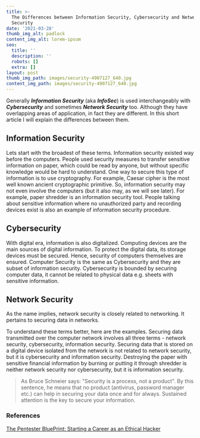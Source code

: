```yaml
---
title: >-
  The Differences between Information Security, Cybersecurity and Network
  Security
date: '2021-03-28'
thumb_img_alt: padlock
content_img_alt: lorem-ipsum
seo:
  title: ''
  description: ''
  robots: []
  extra: []
layout: post
thumb_img_path: images/security-4907127_640.jpg
content_img_path: images/security-4907127_640.jpg
---
```

Generally ***Information Security*** (aka ***InfoSec***) is used interchangeably with ***Cybersecurity*** and sometimes ***Network Security*** too. Although they have overlapping areas of application, in fact they are different. In this short article I will explain the differences between them.

## Information Security

Lets start with the broadest of these terms. Information security existed way before the computers. People used security measures to transfer sensitive information on paper, which could be read by anyone, but without specific knowledge would be hard to understand. One way to secure this type of information is to use cryptography. For example, Caesar cipher is the most well known ancient cryptographic primitive. So, information security may not even involve the computers (but it also may, as we will see later). For example, paper shredder is an information security tool. People talking about sensitive information where no unauthorized party and recording devices exist is also an example of information security procedure.

## Cybersecurity

With digital era, information is also digitalized. Computing devices are the main sources of digital information. To protect the digital data, its storage devices must be secured. Hence, security of computers themselves are ensured. Computer Security is the same as Cybersecurity and they are subset of information security. Cybersecurity is bounded by securing computer data, it cannot be related to physical data e.g. sheets with sensitive information.

## Network Security

As the name implies, network security is closely related to networking. It pertains to securing data in networks.

To understand these terms better, here are the examples. Securing data transmitted over the computer network involves all three terms - network security, cybersecurity, information security. Securing data that is stored on a digital device isolated from the network is not related to network security, but it is cybersecurity and information security. Destroying the paper with sensitive financial information by burning or putting it through shredder is neither network security nor cybersecurity, but it is information security.

> As Bruce Schneier says: "Security is a process, not a product". By this sentence, he means that no product (antivirus, password manager etc.) can help in securing your data once and for always.  Sustained attention is the key to secure your information.

### References

[The Pentester BluePrint: Starting a Career as an Ethical Hacker](https://www.amazon.com/gp/product/1119684307/ref=as_li_tl?ie=UTF8\&camp=1789\&creative=9325\&creativeASIN=1119684307\&linkCode=as2\&tag=myrat-20\&linkId=aff549ddee892b455d471ae995b6a3ff)



